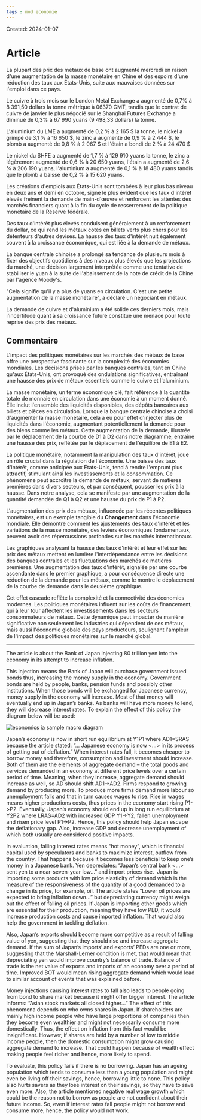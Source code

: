 ```yaml
---
tags : mod economie
---
```

Created: 2024-01-07

# Article
La plupart des prix des métaux de base ont augmenté mercredi en raison d'une augmentation de la masse monétaire en Chine et des espoirs d'une réduction des taux aux États-Unis, suite aux mauvaises données sur l'emploi dans ce pays.

Le cuivre à trois mois sur le London Metal Exchange a augmenté de 0,7% à 8 391,50 dollars la tonne métrique à 06370 GMT, tandis que le contrat de cuivre de janvier le plus négocié sur le Shanghai Futures Exchange a diminué de 0,3% à 67 990 yuans (9 498,33 dollars) la tonne.

L'aluminium du LME a augmenté de 0,2 % à 2 165 $ la tonne, le nickel a grimpé de 3,1 % à 16 650 $, le zinc a augmenté de 0,9 % à 2 444 $, le plomb a augmenté de 0,8 % à 2 067 $ et l'étain a bondi de 2 % à 24 470 $.

Le nickel du SHFE a augmenté de 1,7 % à 129 910 yuans la tonne, le zinc a légèrement augmenté de 0,6 % à 20 650 yuans, l'étain a augmenté de 2,6 % à 206 190 yuans, l'aluminium a augmenté de 0,1 % à 18 480 yuans tandis que le plomb a baissé de 0,2 % à 15 620 yuans.

Les créations d'emplois aux États-Unis sont tombées à leur plus bas niveau en deux ans et demi en octobre, signe le plus évident que les taux d'intérêt élevés freinent la demande de main-d'œuvre et renforcent les attentes des marchés financiers quant à la fin du cycle de resserrement de la politique monétaire de la Réserve fédérale.

Des taux d'intérêt plus élevés conduisent généralement à un renforcement du dollar, ce qui rend les métaux cotés en billets verts plus chers pour les détenteurs d'autres devises. La hausse des taux d'intérêt nuit également souvent à la croissance économique, qui est liée à la demande de métaux.

La banque centrale chinoise a prolongé sa tendance de plusieurs mois à fixer des objectifs quotidiens à des niveaux plus élevés que les projections du marché, une décision largement interprétée comme une tentative de stabiliser le yuan à la suite de l'abaissement de la note de crédit de la Chine par l'agence Moody's.

"Cela signifie qu'il y a plus de yuans en circulation. C'est une petite augmentation de la masse monétaire", a déclaré un négociant en métaux.

La demande de cuivre et d'aluminium a été solide ces derniers mois, mais l'incertitude quant à sa croissance future constitue une menace pour toute reprise des prix des métaux.


## Commentaire

  
L'impact des politiques monétaires sur les marchés des métaux de base offre une perspective fascinante sur la complexité des économies mondiales. Les décisions prises par les banques centrales, tant en Chine qu'aux États-Unis, ont provoqué des ondulations significatives, entraînant une hausse des prix de métaux essentiels comme le cuivre et l'aluminium.

La masse monétaire, un terme économique clé, fait référence à la quantité totale de monnaie en circulation dans une économie à un moment donné. Elle inclut l'ensemble des liquidités disponibles, des dépôts bancaires aux billets et pièces en circulation. Lorsque la banque centrale chinoise a choisi d'augmenter la masse monétaire, cela a eu pour effet d'injecter plus de liquidités dans l'économie, augmentant potentiellement la demande pour des biens comme les métaux. Cette augmentation de la demande, illustrée par le déplacement de la courbe de D1 à D2 dans notre diagramme, entraîne une hausse des prix, reflétée par le déplacement de l'équilibre de E1 à E2.

La politique monétaire, notamment la manipulation des taux d'intérêt, joue un rôle crucial dans la régulation de l'économie. Une baisse des taux d'intérêt, comme anticipée aux États-Unis, tend à rendre l'emprunt plus attractif, stimulant ainsi les investissements et la consommation. Ce phénomène peut accroître la demande de métaux, servant de matières premières dans divers secteurs, et par conséquent, pousser les prix à la hausse. Dans notre analyse, cela se manifeste par une augmentation de la quantité demandée de Q1 à Q2 et une hausse du prix de P1 à P2.

  
L'augmentation des prix des métaux, influencée par les récentes politiques monétaires, est un exemple tangible du **Changement** dans l'économie mondiale. Elle démontre comment les ajustements des taux d'intérêt et les variations de la masse monétaire, des leviers économiques fondamentaux, peuvent avoir des répercussions profondes sur les marchés internationaux.

Les graphiques analysant la hausse des taux d'intérêt et leur effet sur les prix des métaux mettent en lumière l'interdépendance entre les décisions des banques centrales et les fluctuations des marchés de matières premières. Une augmentation des taux d'intérêt, signalée par une courbe ascendante dans le premier graphique, a pour conséquence directe une réduction de la demande pour les métaux, comme le montre le déplacement de la courbe de demande dans le deuxième graphique.

Cet effet cascade reflète la complexité et la connectivité des économies modernes. Les politiques monétaires influent sur les coûts de financement, qui à leur tour affectent les investissements dans les secteurs consommateurs de métaux. Cette dynamique peut impacter de manière significative non seulement les industries qui dépendent de ces métaux, mais aussi l'économie globale des pays producteurs, soulignant l'ampleur de l'impact des politiques monétaires sur le marché global.

------

The article is about the Bank of Japan injecting 80 trillion yen into the economy in its attempt to increase inflation.

This injection means the Bank of Japan will purchase government issued bonds thus, increasing the money supply in the economy. Government bonds are held by people, banks, pension funds and possibly other institutions. When those bonds will be exchanged for Japanese currency, money supply in the economy will increase. Most of that money will eventually end up in Japan’s banks. As banks will have more money to lend, they will decrease interest rates. To explain the effect of this policy the diagram below will be used:

![economics ia sample macro diagram](http://ibeconomist.com/wp-content/uploads/2015/09/Screen-Shot-2015-09-04-at-18.48.56.png)

Japan’s economy is now in short run equilibrium at Y1P1 where AD1=SRAS because the article stated: “… Japanese economy is now <…> in its process of getting out of deflation.” When interest rates fall, it becomes cheaper to borrow money and therefore, consumption and investment should increase. Both of them are the elements of aggregate demand – the total goods and services demanded in an economy at different price levels over a certain period of time. Meaning, when they increase, aggregate demand should increase as well, so AD should shift AD1->AD2. Firms respond to growing demand by producing more. To produce more firms demand more labour so unemployment falls and that in turn causes wages to rise. Rise in wages means higher productions costs, thus prices in the economy start rising P1->P2. Eventually, Japan’s economy should end up in long run equilibrium at Y2P2 where LRAS=AD2 with increased GDP Y1->Y2, fallen unemployment and risen price level P1->P2. Hence, this policy should help Japan escape the deflationary gap. Also, increase GDP and decrease unemployment of which both usually are considered positive impacts.

In evaluation, falling interest rates means “hot money”, which is financial capital used by speculators and banks to maximize interest, outflow from the country. That happens because it becomes less beneficial to keep one’s money in a Japanese bank. Yen depreciates: “Japan’s central bank <…> sent yen to a near-seven-year low…” and import prices rise.  Japan is importing some products with low price elasticity of demand which is the measure of the responsiveness of the quantity of a good demanded to a change in its price, for example, oil. The article states “Lower oil prices are expected to bring inflation down…” but depreciating currency might weigh out the effect of falling oil prices. If Japan is importing other goods which are essential for their production, meaning they have low PED, it would increase production costs and cause imported inflation. That would also help the government in tackling deflation.

Also, Japan’s exports should become more competitive as a result of falling value of yen, suggesting that they should rise and increase aggregate demand. If the sum of Japan’s imports’ and exports’ PEDs are one or more, suggesting that the Marshall-Lerner condition is met, that would mean that depreciating yen would improve country’s balance of trade. Balance of trade is the net value of exports and imports of an economy over a period of time. Improved BOT would mean rising aggregate demand which would lead to similar account of events that was explained before.

Money injections causing interest rates to fall also leads to people going from bond to share market because it might offer bigger interest. The article informs: “Asian stock markets all closed higher…” The effect of this phenomena depends on who owns shares in Japan. If shareholders are mainly high income people who have large proportions of companies then they become even wealthier and might not necessarily consume more domestically. Thus, the effect on inflation from this fact would be insignificant. However, if shares are held by a number of low to middle income people, then the domestic consumption might grow causing aggregate demand to increase. That could happen because of wealth effect making people feel richer and hence, more likely to spend.

To evaluate, this policy fails if there is no borrowing. Japan has an ageing population which tends to consume less than a young population and might even be living off their savings, hence, borrowing little to none. This policy also hurts savers as they lose interest on their savings, so they have to save even more. Also, the article mentioned negative real wage growth which could be the reason not to borrow as people are not confident about their future income. So, even if interest rates fall people might not borrow and consume more, hence, the policy would not work.